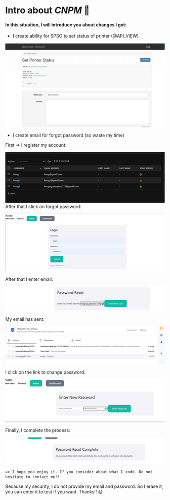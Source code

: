 # Intro about *CNPM* :ghost:


#### In this situation, I will introduce you about changes I got:

    
    
- I create ability for SPSO to set status of printer (@API_VIEW)


![branch](./image/again_API.jpg)


- I create email for forgot password (so waste my time)

First => I register my account:


![branch](./image/register.jpg)
After that I click on forgot password:


![branch](./image/click.jpg)

After that I enter email:

![branch](./image/enter_email.jpg)

My email has sent:

![branch](./image/recieve.jpg)

I click on the link to change password:

![branch](./image/change_password.jpg)

Finally, I complete the process:

![branch](./image/complete.jpg)

    => I hope you enjoy it. If you consider about what I code. Do not hesitate to contact me!!


Because my security, I do not provide my email and password. So I erase it, you can enter it to test if you want. Thanks!!
:smile: 
